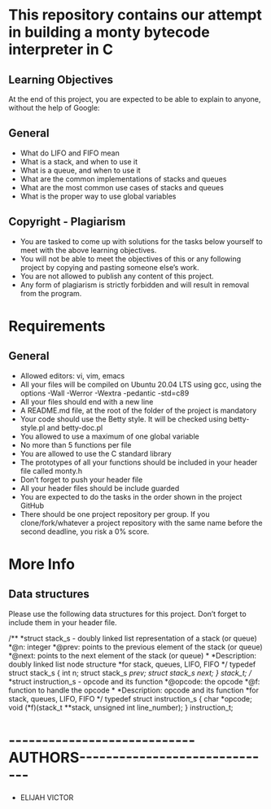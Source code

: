 # This repository contains our attempt in building a monty bytecode interpreter in C

## Learning Objectives
At the end of this project, you are expected to be able to explain to anyone, without the help of Google:

## General
* What do LIFO and FIFO mean
* What is a stack, and when to use it
* What is a queue, and when to use it
* What are the common implementations of stacks and queues
* What are the most common use cases of stacks and queues
* What is the proper way to use global variables

## Copyright - Plagiarism
* You are tasked to come up with solutions for the tasks below yourself to meet with the above learning objectives.
* You will not be able to meet the objectives of this or any following project by copying and pasting someone else’s work.
* You are not allowed to publish any content of this project.
* Any form of plagiarism is strictly forbidden and will result in removal from the program.

# Requirements
## General
* Allowed editors: vi, vim, emacs
* All your files will be compiled on Ubuntu 20.04 LTS using gcc, using the options -Wall -Werror -Wextra -pedantic -std=c89
* All your files should end with a new line
* A README.md file, at the root of the folder of the project is mandatory
* Your code should use the Betty style. It will be checked using betty-style.pl and betty-doc.pl
* You allowed to use a maximum of one global variable
* No more than 5 functions per file
* You are allowed to use the C standard library
* The prototypes of all your functions should be included in your header file called monty.h
* Don’t forget to push your header file
* All your header files should be include guarded
* You are expected to do the tasks in the order shown in the project
GitHub
* There should be one project repository per group. If you clone/fork/whatever a project repository with the same name before the second deadline, you risk a 0% score.

# More Info
## Data structures
Please use the following data structures for this project. Don’t forget to include them in your header file.

/**
 *struct stack_s - doubly linked list representation of a stack (or queue)
 *@n: integer
 *@prev: points to the previous element of the stack (or queue)
 *@next: points to the next element of the stack (or queue)
 *
 *Description: doubly linked list node structure
 *for stack, queues, LIFO, FIFO
 */
typedef struct stack_s
{
        int n;
        struct stack_s *prev;
        struct stack_s *next;
} stack_t;
/**
 *struct instruction_s - opcode and its function
 *@opcode: the opcode
 *@f: function to handle the opcode
 *
 *Description: opcode and its function
 *for stack, queues, LIFO, FIFO
 */
typedef struct instruction_s
{
        char *opcode;
        void (*f)(stack_t **stack, unsigned int line_number);
} instruction_t;

# ----------------------------AUTHORS------------------------------
* ELIJAH VICTOR
